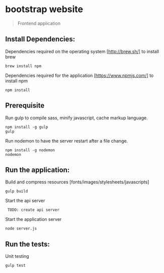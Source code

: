 # bootstrap website

> Frontend application

## Install Dependencies:

Dependencies required on the operating system [http://brew.sh/] to install brew
```
brew install npm
```

Dependencies required for the application [https://www.npmjs.com/] to install npm
```
npm install
```

## Prerequisite

Run gulp to compile sass, minify javascript, cache markup language.
```
npm install -g gulp
gulp
```

Run nodemon to have the server restart after a file change.
```
npm install -g nodemon
nodemon
```

## Run the application:
Build and compress resources [fonts/images/stylesheets/javascripts]
```
gulp build
```

Start the api server
```
 TODO: create api server
```

Start the application server
```
node server.js
```

## Run the tests:

Unit testing
```
gulp test
```